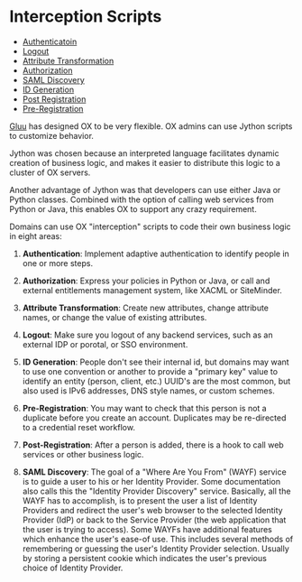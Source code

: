 # Interception Scripts 

- [Authenticatoin](./authentication.md)
- [Logout](./logout.md)
- [Attribute Transformation](./attribute-transformation.md)
- [Authorization](./authorization.md)
- [SAML Discovery](./saml-discovery.md)
- [ID Generation](./id-generation.md)
- [Post Registration](./post-registration.md)
- [Pre-Registration](./pre-registration.md)


[Gluu](http://gluu.org) has designed OX to be very flexible. OX admins can use Jython scripts to customize behavior. 

Jython was chosen because an interpreted language facilitates dynamic creation of business logic, and makes it easier to distribute this logic to a cluster of OX servers. 

Another advantage of Jython was that developers can use either Java or Python classes. Combined with the option of calling web services from Python or Java, this enables OX to support any crazy requirement.

Domains can use OX "interception" scripts to code their own business logic in eight areas:

1.  **Authentication**: Implement adaptive authentication to identify people in one or more steps.

2.  **Authorization**: Express your policies in Python or Java, or call and external entitlements management system, like XACML or SiteMinder.

3.  **Attribute Transformation**: Create new attributes, change attribute names, or change the value of existing attributes.

4.  **Logout**: Make sure you logout of any backend services, such as an external IDP or porotal, or SSO environment.

5.  **ID Generation**: People don't see their internal id, but domains may want to use one convention or another to provide a "primary key" value to identify an entity (person, client, etc.) UUID's are the most common, but also used is IPv6 addresses, DNS style names, or custom schemes. 

6.  **Pre-Registration**: You may want to check that this person is not a duplicate before you create an account. Duplicates may be re-directed to a credential reset workflow.

7.  **Post-Registration**: After a person is added, there is a hook to call web services or other business logic.

8.  **SAML Discovery**: The goal of a "Where Are You From" (WAYF) service is to guide a user to his or her Identity Provider. Some documentation also calls this the "Identity Provider Discovery" service. Basically, all the WAYF has to accomplish, is to present the user a list of Identity Providers and redirect the user's web browser to the selected Identity Provider (IdP) or back to the Service Provider (the web application that the user is trying to access). Some WAYFs have additional features which enhance the user's ease-of use. This includes several methods of remembering or guessing the user's Identity Provider selection. Usually by storing a persistent cookie which indicates the user's previous choice of Identity Provider.

